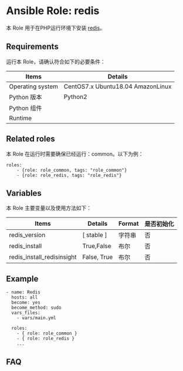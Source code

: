 Ansible Role: redis
=========

本 Role 用于在PHP运行环境下安装 [redis](https://redis.io/)。

## Requirements

运行本 Role，请确认符合如下的必要条件：

| **Items**      | **Details** |
| ------------------| ------------------|
| Operating system | CentOS7.x Ubuntu18.04 AmazonLinux |
| Python 版本 | Python2  |
| Python 组件 |    |
| Runtime |  |


## Related roles

本 Role 在运行时需要确保已经运行：common。以下为例：

```
roles:
    - {role: role_common, tags: "role_common"}
    - {role: role_redis, tags: "role_redis"}
```


## Variables

本 Role 主要变量以及使用方法如下：

| **Items**      | **Details** | **Format**  | **是否初始化** |
| ------------------| ------------------|-----|-----|
| redis_version | [ stable ] | 字符串 | 否 |
| redis_install | True,False | 布尔 | 否 |
| redis_install_redisinsight | False, True| 布尔 | 否 |

## Example

```
- name: Redis
  hosts: all
  become: yes
  become_method: sudo 
  vars_files:
    - vars/main.yml 

  roles:
    - { role: role_common }
    - { role: role_redis }
    ...
```

## FAQ


